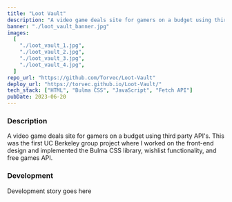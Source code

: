```yaml
---
title: "Loot Vault"
description: "A video game deals site for gamers on a budget using third party API's. This was the first UC Berkeley group project where I worked on the front-end design and implemented the Bulma CSS library, wishlist functionality, and free games API."
banner: "./loot_vault_banner.jpg"
images:
  [
    "./loot_vault_1.jpg",
    "./loot_vault_2.jpg",
    "./loot_vault_3.jpg",
    "./loot_vault_4.jpg",
  ]
repo_url: "https://github.com/Torvec/Loot-Vault"
deploy_url: "https://torvec.github.io/Loot-Vault/"
tech_stack: ["HTML", "Bulma CSS", "JavaScript", "Fetch API"]
pubDate: 2023-06-20
---
```


### Description

A video game deals site for gamers on a budget using third party API's. This was the first UC Berkeley group project where I worked on the front-end design and implemented the Bulma CSS library, wishlist functionality, and free games API.

### Development

Development story goes here
